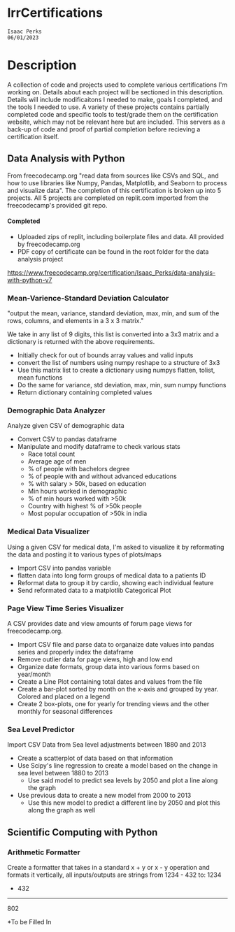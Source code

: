 # IrrCertifications
    Isaac Perks
    06/01/2023

# Description
A collection of code and projects used to complete various certifications I'm working on. Details about each project will be sectioned in this description. Details will include modificaitons I needed to make, goals I completed, and the tools I needed to use. A variety of these projects contains partially completed code and specific tools to test/grade them on the certification website, which may not be relevant here but are included. This servers as a back-up of code and proof of partial completion before recieving a certification itself.

## Data Analysis with Python
From freecodecamp.org "read data from sources like CSVs and SQL, and how to use libraries like Numpy, Pandas, Matplotlib, and Seaborn to process and visualize data". The completion of this certification is broken up into 5 projects. All 5 projects are completed on replit.com imported from the freecodecamp's provided git repo.

#### Completed
* Uploaded zips of replit, including boilerplate files and data. All provided by freecodecamp.org
* PDF copy of certificate can be found in the root folder for the data analysis project

https://www.freecodecamp.org/certification/Isaac_Perks/data-analysis-with-python-v7

### Mean-Varience-Standard Deviation Calculator
"output the mean, variance, standard deviation, max, min, and sum of the rows, columns, and elements in a 3 x 3 matrix."

We take in any list of 9 digits, this list is converted into a 3x3 matrix and a dictionary is returned with the above requirements.
- Initially check for out of bounds array values and valid inputs
- convert the list of numbers using numpy reshape to a structure of 3x3
- Use this matrix list to create a dictionary using numpys flatten, tolist, mean functions
- Do the same for variance, std deviation, max, min, sum numpy functions
- Return dictionary containing completed values

### Demographic Data Analyzer
Analyze given CSV of demographic data
- Convert CSV to pandas dataframe
- Manipulate and modify dataframe to check various stats
    - Race total count
    - Average age of men
    - % of people with bachelors degree
    - % of people with and without advanced educations
    - % with salary > 50k, based on education
    - Min hours worked in demographic
    - % of min hours worked with >50k
    - Country with highest % of >50k people
    - Most popular occupation of >50k in india

### Medical Data Visualizer
Using a given CSV for medical data, I'm asked to visualize it by reformating the data and posting it to various types of plots/maps
- Import CSV into pandas variable
- flatten data into long form groups of medical data to a patients ID
- Reformat data to group it by cardio, showing each individual feature
- Send reformated data to a matplotlib Categorical Plot

### Page View Time Series Visualizer
A CSV provides date and view amounts of forum page views for freecodecamp.org.
- Import CSV file and parse data to organaize date values into pandas series and properly index the dataframe
- Remove outlier data for page views, high and low end
- Organize date formats, group data into various forms based on year/month
- Create a Line Plot containing total dates and values from the file
- Create a bar-plot sorted by month on the x-axis and grouped by year. Colored and placed on a legend
- Create 2 box-plots, one for yearly for trending views and the other monthly for seasonal differences

### Sea Level Predictor
Import CSV Data from Sea level adjustments between 1880 and 2013
- Create a scatterplot of data based on that information
- Use Scipy's line regression to create a model based on the change in sea level between 1880 to 2013
    - Use said model to predict sea levels by 2050 and plot a line along the graph
- Use previous data to create a new model from 2000 to 2013
    - Use this new model to predict a different line by 2050 and plot this along the graph as well


## Scientific Computing with Python

### Arithmetic Formatter
Create a formatter that takes in a standard x + y or x - y operation and formats it vertically, all inputs/outputs are strings
from 1234 - 432 to:
  1234
-  432
------
   802

*To be Filled In
